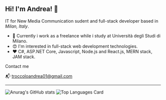 ## Hi! I'm Andrea! :wave:

IT for New Media Communication sudent and full-stack developer based in _Milan, Italy_.

- :dart: Currently i work as a freelance while i study at Università degli Studi di Milano.
- :heart_eyes: I'm interested in full-stack web development technologies.
- :heart: C#, ASP.NET Core, Javascript, Node.js and React.js, MERN stack, JAM stack.

Contact me 

:mailbox_with_mail:  troccoloandrea01@gmail.com

***

![Anurag's GitHub stats](https://github-readme-stats-drab-mu.vercel.app/api?username=troccoloAndrea&hide=stars&count_private=true&show_icons=true)
![Top Languages Card](https://github-readme-stats-drab-mu.vercel.app/api/top-langs/?username=troccoloAndrea&layout=compact)


